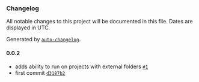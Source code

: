 ### Changelog

All notable changes to this project will be documented in this file. Dates are displayed in UTC.

Generated by [`auto-changelog`](https://github.com/CookPete/auto-changelog).

#### 0.0.2

- adds ability to run on projects with external folders [`#1`](https://github.com/georgejecook/vscode-maestro-roku/pull/1)
- first commit [`d3187b2`](https://github.com/georgejecook/vscode-maestro-roku/commit/d3187b2a2b7e1ea88b7d0b7eae6c5c7d33d9152f)
